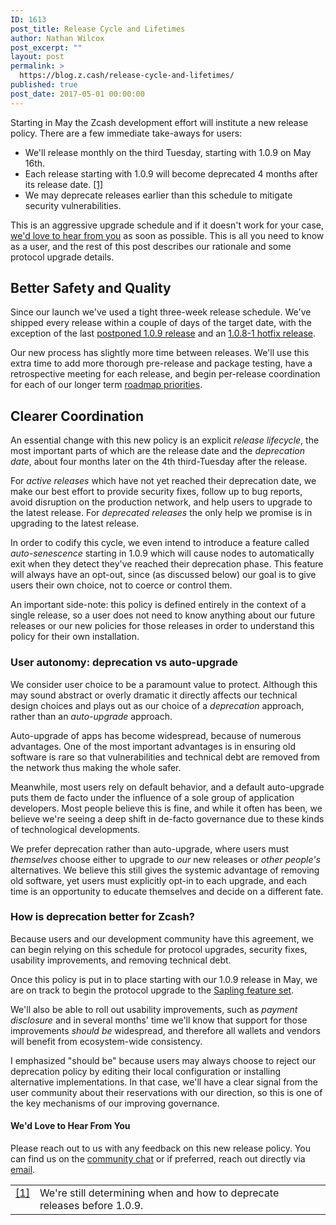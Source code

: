 ```yaml
---
ID: 1613
post_title: Release Cycle and Lifetimes
author: Nathan Wilcox
post_excerpt: ""
layout: post
permalink: >
  https://blog.z.cash/release-cycle-and-lifetimes/
published: true
post_date: 2017-05-01 00:00:00
---
```

Starting in May the Zcash development effort will institute a new release policy. There are a few immediate take-aways for users:
<ul class="simple">
 	<li>We'll release monthly on the third Tuesday, starting with 1.0.9 on May 16th.</li>
 	<li>Each release starting with 1.0.9 will become deprecated 4 months after its release date. <a id="id1" class="footnote-reference" href="#id3">[1]</a></li>
 	<li>We may deprecate releases earlier than this schedule to mitigate security vulnerabilities.</li>
</ul>
This is an aggressive upgrade schedule and if it doesn't work for your case, <a class="reference external" href="https://z.cash/contact.html">we'd love to hear from you</a> as soon as possible. This is all you need to know as a user, and the rest of this post describes our rationale and some protocol upgrade details.
<div id="better-safety-and-quality" class="section">
<h2>Better Safety and Quality</h2>
Since our launch we've used a tight three-week release schedule. We've shipped every release within a couple of days of the target date, with the exception of the last <a class="reference external" href="/zcash-1-0-9-postponed/">postponed 1.0.9 release</a> and an <a class="reference external" href="/new-release-1-0-8-1/">1.0.8-1 hotfix release</a>.

Our new process has slightly more time between releases. We'll use this extra time to add more thorough pre-release and package testing, have a retrospective meeting for each release, and begin per-release coordination for each of our longer term <a class="reference external" href="/the-near-future-of-zcash/">roadmap priorities</a>.

</div>
<div id="clearer-coordination" class="section">
<h2>Clearer Coordination</h2>
An essential change with this new policy is an explicit <cite>release lifecycle</cite>, the most important parts of which are the release date and the <cite>deprecation date</cite>, about four months later on the 4th third-Tuesday after the release.

For <cite>active releases</cite> which have not yet reached their deprecation date, we make our best effort to provide security fixes, follow up to bug reports, avoid disruption on the production network, and help users to upgrade to the latest release. For <cite>deprecated releases</cite> the only help we promise is in upgrading to the latest release.

In order to codify this cycle, we even intend to introduce a feature called <cite>auto-senescence</cite> starting in 1.0.9 which will cause nodes to automatically exit when they detect they've reached their deprecation phase. This feature will always have an opt-out, since (as discussed below) our goal is to give users their own choice, not to coerce or control them.

An important side-note: this policy is defined entirely in the context of a single release, so a user does not need to know anything about our future releases or our new policies for those releases in order to understand this policy for their own installation.
<div id="user-autonomy-deprecation-vs-auto-upgrade" class="section">
<h3>User autonomy: deprecation vs auto-upgrade</h3>
We consider user choice to be a paramount value to protect. Although this may sound abstract or overly dramatic it directly affects our technical design choices and plays out as our choice of a <cite>deprecation</cite> approach, rather than an <cite>auto-upgrade</cite> approach.

Auto-upgrade of apps has become widespread, because of numerous advantages. One of the most important advantages is in ensuring old software is rare so that vulnerabilities and technical debt are removed from the network thus making the whole safer.

Meanwhile, most users rely on default behavior, and a default auto-upgrade puts them de facto under the influence of a sole group of application developers. Most people believe this is fine, and while it often has been, we believe we're seeing a deep shift in de-facto governance due to these kinds of technological developments.

We prefer deprecation rather than auto-upgrade, where users must <em>themselves</em> choose either to upgrade to <em>our</em> new releases or <em>other people's</em> alternatives. We believe this still gives the systemic advantage of removing old software, yet users must explicitly opt-in to each upgrade, and each time is an opportunity to educate themselves and decide on a different fate.

</div>
<div id="how-is-deprecation-better-for-zcash" class="section">
<h3>How is deprecation better for Zcash?</h3>
Because users and our development community have this agreement, we can begin relying on this schedule for protocol upgrades, security fixes, usability improvements, and removing technical debt.

Once this policy is put in to place starting with our 1.0.9 release in May, we are on track to begin the protocol upgrade to the <a class="reference external" href="/the-near-future-of-zcash/">Sapling feature set</a>.

We'll also be able to roll out usability improvements, such as <cite>payment disclosure</cite> and in several months' time we'll know that support for those improvements <em>should be</em> widespread, and therefore all wallets and vendors will benefit from ecosystem-wide consistency.

I emphasized "should be" because users may always choose to reject our deprecation policy by editing their local configuration or installing alternative implementations. In that case, we'll have a clear signal from the user community about their reservations with our direction, so this is one of the key mechanisms of our improving governance.
<div id="id2" class="section">
<h4>We'd Love to Hear From You</h4>
Please reach out to us with any feedback on this new release policy. You can find us on the <a class="reference external" href="https://chat.zcashcommunity.com">community chat</a> or if preferred, reach out directly via <a class="reference external" href="mailto:info@z.cash">email</a>.
<table id="id3" class="docutils footnote" frame="void" rules="none"><colgroup><col class="label" /><col /></colgroup>
<tbody valign="top">
<tr>
<td class="label"><a class="fn-backref" href="#id1">[1]</a></td>
<td>We're still determining when and how to deprecate releases before 1.0.9.</td>
</tr>
</tbody>
</table>
</div>
</div>
</div>